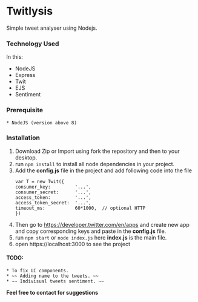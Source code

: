 # Twitlysis
Simple tweet analyser using Nodejs.

### Technology Used

In this: 

* NodeJS
* Express
* Twit
* EJS
* Sentiment

### Prerequisite
    * NodeJS (version above 8)
    
### Installation

1. Download Zip or Import using fork the repository and then to your desktop.
2. run  `npm install`  to install all node dependencies in your project.
3. Add the **config.js** file in the project and add following code into the file
    ```
    var T = new Twit({
    consumer_key:         '...',
    consumer_secret:      '...',
    access_token:         '...',
    access_token_secret:  '...',
    timeout_ms:           60*1000,  // optional HTTP  
   })
    ```
4. Then go to https://developer.twitter.com/en/apps and create new app and copy corresponding keys and paste in the **config.js** file.
5. run `npm start` or `node index.js` here **index.js** is the main file.
6. open https://localhost:3000 to see the project

#### TODO:
    * To fix UI components.
    * ~~ Adding name to the tweets. ~~
    * ~~ Indivisual tweets sentiment. ~~

**Feel free to contact for suggestions**
